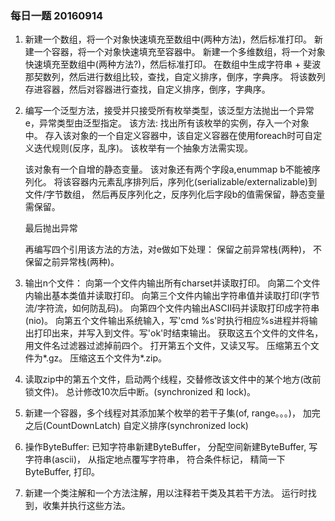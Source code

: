 ### 每日一题 20160914

1. 新建一个数组，将一个对象快速填充至数组中(两种方法)，然后标准打印。
    新建一个容器，将一个对象快速填充至容器中。
    新建一个多维数组，将一个对象快速填充至数组中(两种方法?)，然后标准打印。
    在数组中生成字符串 + 斐波那契数列，然后进行数组比较，查找，自定义排序，倒序，字典序。
    将该数列存进容器，然后对容器进行查找，自定义排序，倒序，字典序。

2. 编写一个泛型方法，接受并只接受所有枚举类型，该泛型方法抛出一个异常e，异常类型由泛型指定。
    该方法:
    找出所有该枚举的实例，存入一个对象中。
    存入该对象的一个自定义容器中，该自定义容器在使用foreach时可自定义迭代规则(反序，乱序)。
    该枚举有一个抽象方法需实现。

    该对象有一个自增的静态变量。
    该对象还有两个字段a,enummap b不能被序列化。
    将该容器内元素乱序排列后，序列化(serializable/externalizable)到文件/字节数组，
    然后再反序列化之，反序列化后字段b的值需保留，静态变量需保留。

    最后抛出异常

    再编写四个引用该方法的方法，对e做如下处理：
    保留之前异常栈(两种)，
    不保留之前异常栈(两种)。

3. 输出n个文件：
    向第一个文件内输出所有charset并读取打印。
    向第二个文件内输出基本类值并读取打印。
    向第三个文件内输出字符串值并读取打印(字节流/字符流，如何防乱码)。
    向第四个文件内输出ASCII码并读取打印成字符串(nio)。
    向第五个文件输出系统输入，写'cmd %s'时执行相应%s进程并将输出打印出来，并写入到文件。写'ok'时结束输出。
    获取这五个文件的文件名，用文件名过滤器过滤掉前四个。
    打开第五个文件，又读又写。
    压缩第五个文件为*.gz。
    压缩这五个文件为*.zip。

4. 读取zip中的第五个文件，启动两个线程，交替修改该文件中的某个地方(改前锁文件)。
    总计修改10次后中断。(synchronized 和 lock)。

5. 新建一个容器，多个线程对其添加某个枚举的若干子集(of, range。。。)，
    加完之后(CountDownLatch) 自定义排序(synchronized lock)

6. 操作ByteBuffer:
    已知字符串新建ByteBuffer，
    分配空间新建ByteBuffer,
    写字符串(ascii)，
    从指定地点覆写字符串，
    符合条件标记，
    精简一下ByteBuffer,
    打印。

7. 新建一个类注解和一个方法注解，用以注释若干类及其若干方法。
    运行时找到，收集并执行这些方法。